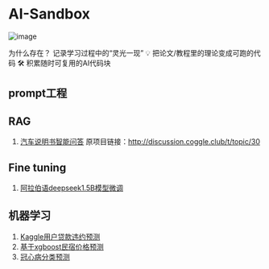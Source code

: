 # AI-Sandbox
![image](https://github.com/user-attachments/assets/bbea4e6d-1407-4408-8ca9-f33e5c4bd7af)

为什么存在？  记录学习过程中的“灵光一现” 💡  把论文/教程里的理论变成可跑的代码 🛠️  积累随时可复用的AI代码块


## prompt工程


## RAG
1. [汽车说明书智能问答](https://github.com/jiarenyou/AI-Sandbox/blob/main/RAG%E6%B1%BD%E8%BD%A6%E6%99%BA%E8%83%BD%E9%97%AE%E7%AD%94.ipynb) 原项目链接：http://discussion.coggle.club/t/topic/30

## Fine tuning
1. [阿拉伯语deepseek1.5B模型微调](https://github.com/jiarenyou/AI-Sandbox/blob/main/%E9%98%BF%E6%8B%89%E4%BC%AF%E8%AF%AD%E5%BE%AE%E8%B0%83%E5%AE%9E%E8%B7%B5.ipynb)

## 机器学习
1. [Kaggle用户贷款违约预测](https://www.heywhale.com/mw/project/66f8e7ac1002b6d82fe8e394)
2. [基于xgboost民宿价格预测](https://www.heywhale.com/mw/project/66e03d42136d01cc2036f482)
3. [冠心病分类预测](https://www.heywhale.com/mw/project/66ca97c62cadded51702f0aa)

